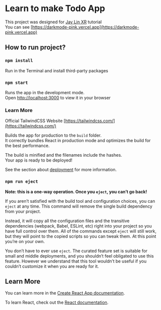 # Learn to make Todo App

This project was designed for [Jay Lin XR](https://www.youtube.com/channel/UC1rMgKD4Rn-7aVcymjlvhfQ/) tutorial\
You can see [https://darkmode-pink.vercel.app](https://darkmode-pink.vercel.app)

## How to run project?

### `npm install`

Run in the Terminal and install third-party packages

### `npm start`

Runs the app in the development mode.\
Open [http://localhost:3000](http://localhost:3000) to view it in your browser

### Learn More

Official TailwindCSS Website [https://tailwindcss.com/](https://tailwindcss.com/)



Builds the app for production to the `build` folder.\
It correctly bundles React in production mode and optimizes the build for the best performance.

The build is minified and the filenames include the hashes.\
Your app is ready to be deployed!

See the section about [deployment](https://facebook.github.io/create-react-app/docs/deployment) for more information.

### `npm run eject`

**Note: this is a one-way operation. Once you `eject`, you can’t go back!**

If you aren’t satisfied with the build tool and configuration choices, you can `eject` at any time. This command will remove the single build dependency from your project.

Instead, it will copy all the configuration files and the transitive dependencies (webpack, Babel, ESLint, etc) right into your project so you have full control over them. All of the commands except `eject` will still work, but they will point to the copied scripts so you can tweak them. At this point you’re on your own.

You don’t have to ever use `eject`. The curated feature set is suitable for small and middle deployments, and you shouldn’t feel obligated to use this feature. However we understand that this tool wouldn’t be useful if you couldn’t customize it when you are ready for it.

## Learn More

You can learn more in the [Create React App documentation](https://facebook.github.io/create-react-app/docs/getting-started).

To learn React, check out the [React documentation](https://reactjs.org/).
